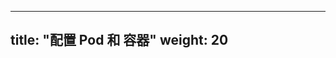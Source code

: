 <!--
---
title: "Configure Pods and Containers"
weight: 20
---
-->

---
title: "配置 Pod 和 容器"
weight: 20
---